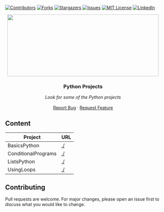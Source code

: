 [![Contributors][contributors-shield]][contributors-url]
[![Forks][forks-shield]][forks-url]
[![Stargazers][stars-shield]][stars-url]
[![Issues][issues-shield]][issues-url]
[![MIT License][license-shield]][license-url]
[![LinkedIn][linkedin-shield]][linkedin-url]


<p align="center">
  <img src="https://i.imgur.com/3GmPd7O.png" width="490" height="200">

  <h3 align="center">Python Projects</h3>

  <p align="center">
        <em>Look for some of the Python projects</em>
    <br /><br />
    <a href="https://github.com/MiguelCF06/WebDevelopment_Projects/issues">Report Bug</a>
    ·
    <a href="https://github.com/MiguelCF06/WebDevelopment_Projects/issues">Request Feature</a>
  </p>
</p>


## Content

| Project  | URL |
| ------------- | ------------- |
| BasicsPython  | [./]()  |
| ConditionalPrograms  | [./]()  |
| ListsPython  | [./]()  |
| UsingLoops  |[./]()  |

## Contributing
Pull requests are welcome. For major changes, please open an issue first to discuss what you would like to change.



[contributors-shield]: https://img.shields.io/github/contributors/MiguelCF06/WebDevelopment_Projects?style=flat-square
[contributors-url]: https://github.com/MiguelCF06/WebDevelopment_Projects/graphs/contributors
[forks-shield]: https://img.shields.io/github/forks/MiguelCF06/WebDevelopment_Projects.svg?style=flat-square
[forks-url]: https://github.com/MiguelCF06/WebDevelopment_Projects/network/members
[stars-shield]: https://img.shields.io/github/stars/MiguelCF06/WebDevelopment_Projects.svg?style=flat-square
[stars-url]: https://github.com/MiguelCF06/WebDevelopment_Projects/stargazers
[issues-shield]: https://img.shields.io/github/issues/MiguelCF06/WebDevelopment_Projects?style=flat-square
[issues-url]: https://github.com/MiguelCF06/WebDevelopment_Projects/issues
[license-shield]: https://img.shields.io/github/license/MiguelCF06/WebDevelopment_Projects?style=flat-square
[license-url]: https://github.com/MiguelCF06/WebDevelopment_Projects/blob/master/LICENSE
[linkedin-shield]: https://img.shields.io/badge/-LinkedIn-black.svg?style=flat-square&logo=linkedin&colorB=555
[linkedin-url]: www.linkedin.com/in/miguel-cipamocha
